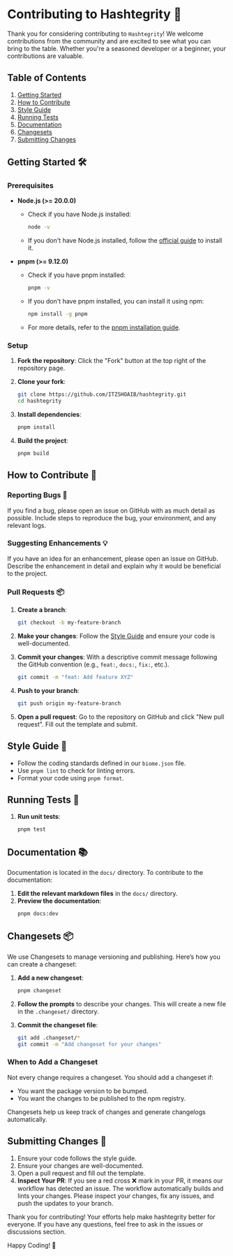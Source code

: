 # Contributing to Hashtegrity 🚀

Thank you for considering contributing to `Hashtegrity`! We welcome contributions from the community and are excited to see what you can bring to the table. Whether you're a seasoned developer or a beginner, your contributions are valuable.

## Table of Contents

1. [Getting Started](#getting-started)
2. [How to Contribute](#how-to-contribute)
3. [Style Guide](#style-guide)
4. [Running Tests](#running-tests)
5. [Documentation](#documentation)
6. [Changesets](#changesets)
7. [Submitting Changes](#submitting-changes)

## Getting Started 🛠️

### Prerequisites

- **Node.js (>= 20.0.0)**
  - Check if you have Node.js installed:
    ```sh
    node -v
    ```
  - If you don't have Node.js installed, follow the [official guide](https://nodejs.org/en/download/) to install it.

- **pnpm (>= 9.12.0)**
  - Check if you have pnpm installed:
    ```sh
    pnpm -v
    ```
  - If you don't have pnpm installed, you can install it using npm:
    ```sh
    npm install -g pnpm
    ```
  - For more details, refer to the [pnpm installation guide](https://pnpm.io/installation).

### Setup

1. **Fork the repository**: Click the "Fork" button at the top right of the repository page.

2. **Clone your fork**:
    ```sh
    git clone https://github.com/ITZSHOAIB/hashtegrity.git
    cd hashtegrity
    ```

3. **Install dependencies**:
    ```sh
    pnpm install
    ```

4. **Build the project**:
    ```sh
    pnpm build
    ```

## How to Contribute 🤝

### Reporting Bugs 🐛

If you find a bug, please open an issue on GitHub with as much detail as possible. Include steps to reproduce the bug, your environment, and any relevant logs.

### Suggesting Enhancements 💡

If you have an idea for an enhancement, please open an issue on GitHub. Describe the enhancement in detail and explain why it would be beneficial to the project.

### Pull Requests 📦

1. **Create a branch**: 
    ```sh
    git checkout -b my-feature-branch
    ```

2. **Make your changes**: Follow the [Style Guide](#style-guide) and ensure your code is well-documented.

3. **Commit your changes**: With a descriptive commit message following the GitHub convention (e.g., `feat:`, `docs:`, `fix:`, etc.).
    ```bash
    git commit -m "feat: Add feature XYZ"
    ```

4. **Push to your branch**:
    ```sh
    git push origin my-feature-branch
    ```

5. **Open a pull request**: Go to the repository on GitHub and click "New pull request". Fill out the template and submit.

## Style Guide 🎨

- Follow the coding standards defined in our `biome.json` file.
- Use `pnpm lint` to check for linting errors.
- Format your code using `pnpm format`.

## Running Tests 🧪

1. **Run unit tests**:
    ```sh
    pnpm test
    ```

## Documentation 📚

Documentation is located in the `docs/` directory. To contribute to the documentation:

1. **Edit the relevant markdown files** in the `docs/` directory.
2. **Preview the documentation**:
    ```sh
    pnpm docs:dev
    ```

## Changesets 📦

We use Changesets to manage versioning and publishing. Here’s how you can create a changeset:

1. **Add a new changeset**:
    ```sh
    pnpm changeset
    ```

2. **Follow the prompts** to describe your changes. This will create a new file in the `.changeset/` directory.

3. **Commit the changeset file**:
    ```sh
    git add .changeset/*
    git commit -m "Add changeset for your changes"
    ```

### When to Add a Changeset

Not every change requires a changeset. You should add a changeset if:

- You want the package version to be bumped.
- You want the changes to be published to the npm registry.

Changesets help us keep track of changes and generate changelogs automatically.


## Submitting Changes 🚀

1. Ensure your code follows the style guide.
2. Ensure your changes are well-documented.
3. Open a pull request and fill out the template.
4. **Inspect Your PR**: If you see a red cross ❌ mark in your PR, it means our workflow has detected an issue. The workflow automatically builds and lints your changes. Please inspect your changes, fix any issues, and push the updates to your branch.


Thank you for contributing! Your efforts help make hashtegrity better for everyone. If you have any questions, feel free to ask in the issues or discussions section.

Happy Coding! 🎉